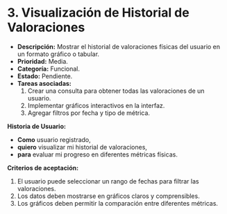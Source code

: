 # **3. Visualización de Historial de Valoraciones**

- **Descripción:** Mostrar el historial de valoraciones físicas del usuario en un formato gráfico o tabular.
- **Prioridad:** Media.
- **Categoría:** Funcional.
- **Estado:** Pendiente.
- **Tareas asociadas:**
  1. Crear una consulta para obtener todas las valoraciones de un usuario.
  2. Implementar gráficos interactivos en la interfaz.
  3. Agregar filtros por fecha y tipo de métrica.

**Historia de Usuario:**

- **Como** usuario registrado, 
- **quiero** visualizar mi historial de valoraciones, 
- **para** evaluar mi progreso en diferentes métricas físicas.

**Criterios de aceptación:**

1. El usuario puede seleccionar un rango de fechas para filtrar las valoraciones.
2. Los datos deben mostrarse en gráficos claros y comprensibles.
3. Los gráficos deben permitir la comparación entre diferentes métricas.

